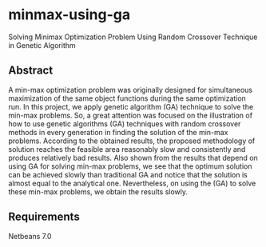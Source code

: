 minmax-using-ga
===============

Solving Minimax Optimization Problem Using Random Crossover Technique in Genetic Algorithm



Abstract
----------------------------------------------------
A min-max optimization problem was originally designed for simultaneous maximization of the same object functions during the same optimization run. In this project, we apply genetic algorithm (GA) technique to solve the min-max problems. So, a great attention was focused on the illustration of how to use genetic algorithms (GA) techniques with random crossover methods in every generation in finding the solution of the min-max problems. According to the obtained results, the proposed methodology of solution reaches the feasible area reasonably slow and consistently and produces relatively bad results. Also shown from the results that depend on using GA for solving min-max problems, we see that the optimum solution can be achieved slowly than traditional GA and notice that the solution is almost equal to the analytical one. Nevertheless, on using the (GA) to solve these min-max problems, we obtain the results slowly.

Requirements 
----------------------------------------------------
Netbeans 7.0
